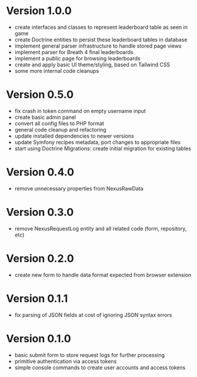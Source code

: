 # Version 1.0.0

- create interfaces and classes to represent leaderboard table as seen in game
- create Doctrine entities to persist these leaderboard tables in database
- implement general parser infrastructure to handle stored page views
- implement parser for Breath 4 final leaderboards
- implement a public page for browsing leaderboards
- create and apply basic UI theme/styling, based on Tailwind CSS
- some more internal code cleanups

# Version 0.5.0

- fix crash in token command on empty username input
- create basic admin panel
- convert all config files to PHP format
- general code cleanup and refactoring
- update installed dependencies to newer versions
- update Symfony recipes metadata, port changes to appropriate files
- start using Doctrine Migrations: create initial migration for existing tables

# Version 0.4.0

- remove unnecessary properties from NexusRawData

# Version 0.3.0

- remove NexusRequestLog entity and all related code (form, repository, etc)

# Version 0.2.0

- create new form to handle data format expected from browser extension

# Version 0.1.1

- fix parsing of JSON fields at cost of ignoring JSON syntax errors

# Version 0.1.0

- basic submit form to store request logs for further processing
- primitive authentication via access tokens
- simple console commands to create user accounts and access tokens
